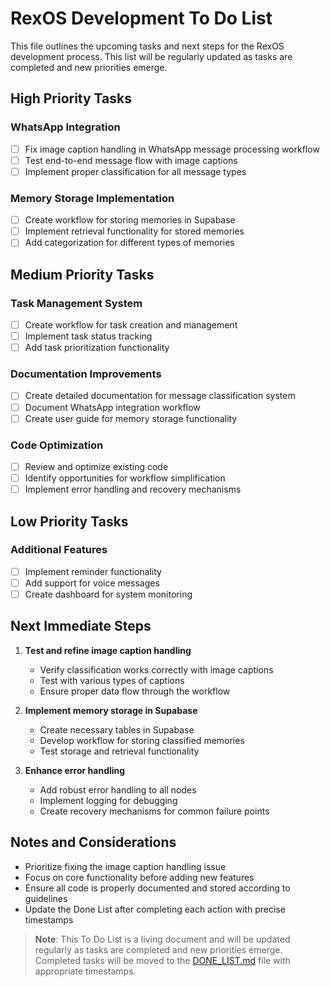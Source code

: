 # RexOS Development To Do List

This file outlines the upcoming tasks and next steps for the RexOS development process. This list will be regularly updated as tasks are completed and new priorities emerge.

## High Priority Tasks

### WhatsApp Integration
- [ ] Fix image caption handling in WhatsApp message processing workflow
- [ ] Test end-to-end message flow with image captions
- [ ] Implement proper classification for all message types

### Memory Storage Implementation
- [ ] Create workflow for storing memories in Supabase
- [ ] Implement retrieval functionality for stored memories
- [ ] Add categorization for different types of memories

## Medium Priority Tasks

### Task Management System
- [ ] Create workflow for task creation and management
- [ ] Implement task status tracking
- [ ] Add task prioritization functionality

### Documentation Improvements
- [ ] Create detailed documentation for message classification system
- [ ] Document WhatsApp integration workflow
- [ ] Create user guide for memory storage functionality

### Code Optimization
- [ ] Review and optimize existing code
- [ ] Identify opportunities for workflow simplification
- [ ] Implement error handling and recovery mechanisms

## Low Priority Tasks

### Additional Features
- [ ] Implement reminder functionality
- [ ] Add support for voice messages
- [ ] Create dashboard for system monitoring

## Next Immediate Steps

1. **Test and refine image caption handling**
   - Verify classification works correctly with image captions
   - Test with various types of captions
   - Ensure proper data flow through the workflow

2. **Implement memory storage in Supabase**
   - Create necessary tables in Supabase
   - Develop workflow for storing classified memories
   - Test storage and retrieval functionality

3. **Enhance error handling**
   - Add robust error handling to all nodes
   - Implement logging for debugging
   - Create recovery mechanisms for common failure points

## Notes and Considerations

- Prioritize fixing the image caption handling issue
- Focus on core functionality before adding new features
- Ensure all code is properly documented and stored according to guidelines
- Update the Done List after completing each action with precise timestamps

> **Note**: This To Do List is a living document and will be updated regularly as tasks are completed and new priorities emerge. Completed tasks will be moved to the [DONE_LIST.md](./DONE_LIST.md) file with appropriate timestamps.
